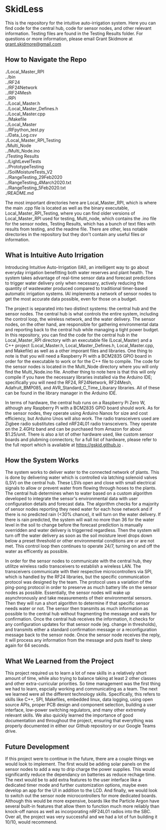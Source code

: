 # SkidLess
This is the repository for the intuitive auto-irrigation system. Here you can find code for the central hub, 
code for sensor nodes, and other relevant information. 
Testing files are found in the Testing Results folder. For questions or more information, 
please email Grant Skidmore at grant.skidmore@gmail.com

## How to Navigate the Repo
./Local_Master_RPI<br>
	../bin<br>
	../RF24<br>
	../RF24Network<br>
	../RF24Mesh<br>
	../RPi<br>
	../Local_Master.h<br>
	../Local_Master_Defines.h<br>
	../Local_Master.cpp<br>
	../Makefile<br>
	../Local_Master<br>
	../RFpython_test.py<br>
	../Data_Log.csv<br>
./Local_Master_RPI_Testing<br>
./Multi_Node<br>
	../Multi_Node.ino<br>
./Testing Results<br>
	../LightLevelTests<br>
	../PrototypeTesting<br>
	../SoilMoistureTests_V2<br>
	../RangeTesting_29Feb2020<br>
	../RangeTesting_4March2020.txt<br>
	../RangeTesting_5Feb2020.txt<br>
./README.md<br>

The most important directories here are Local_Master_RPI, which is where the main .cpp file is located as well as the binary executable, Local_Master_RPI_Testing, where you can find older versions of Local_Master_RPI used for testing, Multi_node, which contains the .ino file for the sensor nodes, Testing Results, which has a bunch of text files with results from testing, and the readme file. There are other, less notable directories in the repository but they don't contain any useful files or information.

## What is Intuitive Auto Irrigation
Introducing Intuitive Auto-Irrigation (IAI), an intelligent way to go about everyday irrigation benefitting both water reserves and plant health. The system takes advantage of real-time sensor data and forecast predictions to trigger water delivery only when necessary, actively reducing the quantity of wastewater produced compared to traditional timer-based automatic irrigation systems. IAI implements a network of sensor nodes to get the most accurate data possible, even for those on a budget.

The project is separated into two distinct systems: the central hub and the sensor nodes. The central hub is what controls the entire system, including the control loop, the wireless network, and the water delivery. The sensor nodes, on the other hand, are responsible for gathering environmental data and reporting back to the central hub while managing a tight power budget. In this repository, you can find the code for the central hub in the Local_Master_RPI directory with an executable file (Local_Master) and a C++ project (Local_Master.h, Local_Master_Defines.h, Local_Master.cpp, and Makefile) as well as a other imporant files and libraries. One thing to note is that you will need a Raspberry Pi with a BCM2835 GPIO board in order for the executable to work or for the C++ file to compile. The code for the sensor nodes is located in the Multi_Node directory where you will only find the Multi_Node.ino file. Another thing to note here is that this will only compile if you have the necessary libraries installed via the Arduino IDE; specifically you will need the RF24, RF24Network, RF24Mesh, Adafruit_BMP085, and AVR_Standard_C_Time_Libarary libraries. All of these can be found in the library manager in the Arduino IDE.

In terms of hardware, the central hub runs on a Raspberry Pi Zero W, although any Raspberry Pi with a BCM2835 GPIO board should work. As for the sensor nodes, they operate using Arduino Nanos for size and cost efficiency, but Arduino Unos will also work. The radio transceivers used are Zigbee radio substitutes called nRF24L01 radio transceivers. They operate on the 2.4GHz band and can be purchased from Amazon for about $1.25/unit. There is also a lot of other hardware used, like custom sensor boards and plubming connectors; for a full list of hardware, please refer to the full report which is available at https://gskid.github.io .

## How the System Works
The system works to deliver water to the connected network of plants. This is done by delivering water which is controlled via latching solenoid valves (LSV) on the central hub. These LSVs open and close with small electrical signals to allow or prevent water from flowing through hoses to the plants. The central hub determines when to water based on a custom algorithm developed to integrate the sensor's environmental data with user configuration details and forecast data. The algorithm checks for a majority of sensor nodes reporting they need water for each hose network and if there is no predicted rain (<30% chance), it will turn on the water delivery. If there is rain predicted, the system will wait no more than 36 for the water level in the soil to change before the forecast prediction is manually overridden and water delivery is triggerred regardless. Then the system will turn off the water delivery as soon as the soil moisture level drops down below a preset threshold or other environmental conditions are or are not met. This control loop then continues to operate 24/7, turning on and off the water as efficently as possible.

In order for the sensor nodes to communicate with the central hub, they utilitze wireless radio transceivers to establish a wireless LAN. The transceivers communicate with their respective microcontrollers via SPI, which is handled by the RF24 libraries, but the specific communication protocol was designed by the team. The protocol uses a variation of the ping-pong protocol in order to preserve as much battery life on the sensor nodes as possible. Essentially, the sensor nodes will wake up asynchronously and take measurements of their environmental sensors. Then they will run a short algorithm to determine if that specific sensor needs water or not. The sensor then transmits as much information as possible to the central hub without fragmenting the message and waits for confirmation. Once the central hub receives the information, it checks for any configuration updates for that sensor node (eg. change in thresholds), and transmits either a standard confirmation message or a reconfiguration message back to the sensor node. Once the sensor node receives the reply, it will process any information from the message and puts itself to sleep again for 64 seconds.

## What We Learned from the Project
This project required us to learn a lot of new skills in a relatively short amount of time, while also trying to balance taking at least 2 other classes and other extra-curricular priorities. So time management was the first thing we had to learn, espcially working and communicating as a team. The next we learned were all the different technology skills. Specifically, this refers to skills like C++, SPI, Makefiles, embedded linux, data logging, using open source APIs, proper PCB design and component selection, building a user interface, low-power switching regulators, and many other extremely relevant skills. We also quickly learned the importance of good documentation and throughout the project, ensuring that everything was properly documented in either our Github repository or our Google Teams drive.

## Future Development
If this project were to continue in the future, there are a couple things we would look to implement. The first would be adding solar panels on the sensor nodes to add a way to drip charge the power supplies. This would significantly reduce the dependancy on batteries as reduce rechage time. The next would be to add extra features to the user interface like a dedicated timer mode and further customization options, maybe even develop an app for the UI in addition to the LCD. And finally, we would look to switch out the sensor node microcontrollers for more dedicated boards. Although this would be more expensive, boards like the Particle Argon have several built-in features that allow them to function much more reliably than knock-off nanos as well as incorporating nRF24L01 radios into the SBC. Over all, the project was very successful and we had a lot of fun building it 10/10, would recommend.